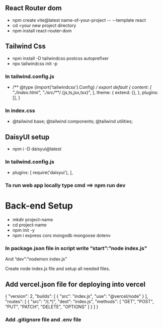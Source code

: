 ## React Router dom
* npm create vite@latest name-of-your-project -- --template react
* cd <your new project directory
* npm install react-router-dom


## Tailwind Css
* npm install -D tailwindcss postcss autoprefixer
* npx tailwindcss init -p

### In tailwind.config.js

* /** @type {import('tailwindcss').Config} */
export default {
  content: [
    "./index.html",
    "./src/**/*.{js,ts,jsx,tsx}",
  ],
  theme: {
    extend: {},
  },
  plugins: [],
}

### In index.css

* @tailwind base;
@tailwind components;
@tailwind utilities;

## DaisyUI setup

* npm i -D daisyui@latest


### In tailwind.config.js 
* plugins: [
    require('daisyui'),
  ],

### To run web app locally type cmd ==>  npm run dev


# Back-end Setup

* mkdir project-name
* cd project-name
* npm init -y
* npm i express cors mongodb mongoose dotenv
### In package.json file in script write “start”:”node index.js”
And “dev”:”nodemon index.js”

Create node index.js file and setup all needed files.

## Add vercel.json file for deploying into vercel
{
    "version": 2,
    "builds": [
      {
        "src": "index.js",
        "use": "@vercel/node"
      }
    ],
    "routes": [
      {
        "src": "/(.*)",
        "dest": "index.js",
        "methods": [
          "GET",
          "POST",
          "PUT",
          "PATCH",
          "DELETE",
          "OPTIONS"
        ]
      }
    ]
  }

### Add .gitignore file and .env file

